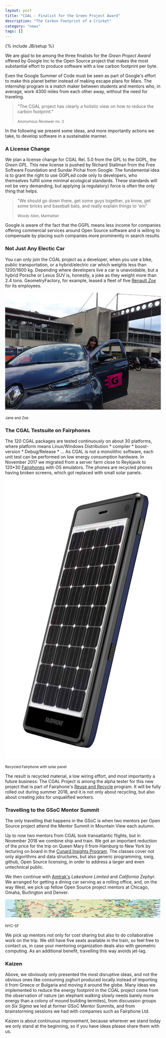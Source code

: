 ```yaml
---
layout: post
title: "CGAL - Finalist for the Green Project Award"
description: "The Carbon Footprint of a Cricket"
category: "news"
tags: []
---
```

{% include JB/setup %}



<p>We are glad to be among the three finalists for the <em>Green Project Award</em> offered
by Google Inc to the Open Source project that makes the most substantial effort
to produce software with a low carbon footprint per byte.</p>

<p>Even the Google Summer of Code must be seen as part of Google's effort to make this
planet better instead of making escape plans for Mars. The internship program
is a match maker between students and mentors who, in average, work 4300 miles
from each other away, without the need for traveling.</p>


<blockquote>
<p>"The CGAL project has clearly a holistic view on how to reduce the carbon footprint."</p>

 <p><small>Anonymous Reviewer no. 3</small></p>
</blockquote>

In the following we present some ideas, and more importantly actions we take, to
develop software in a sustainable manner.


<h3>A License Change</h3>

<p>We plan a license change for CGAL Rel. 5.0 from the GPL to the GGPL, the <em>Green GPL</em>.
This new license is pushed by Richard Stallman from the Free Software
Foundation and Sundar Pichai from Google: The fundamental idea is to
grant the right to use GGPLed code only to developers, who themselves fulfill
some minimal ecological standards. These standards will not be very demanding, but
applying (a regulatory) force is often the only thing that helps.</p>

<blockquote>
<p>"We should go down there, get some guys together, ya know, get some bricks and baseball bats, 
and really explain things to 'em"</p>
 <p><small>Woody Allen, Manhattan</small></p>
</blockquote>

<p>Google is aware of the fact that the GGPL means less income for companies
offering commercial services around Open Source software and is willing to
compensate by placing such companies more prominently in search results.</p>


<h3>Not Just Any Electic Car</h3>

<p>You can only join the CGAL project as a developer, when you use
a bike, public transportation, or a hybrid/electric car which
weights less than 1200/1600 kg. Depending where developers live
a car is unavoidable, but a hybrid Porsche or Lexus SUV
is, honestly, a joke as they weight more than 2.4 tons. GeometryFactory, for example,
leased a fleet of five <a href="https://www.renault.fr/vehicules/vehicules-electriques/zoe/versions.html">Renault <em>Zoe</em></a> for its employees.</p>

![](/images/zoe.png)
<p><small>Jane and Zoe</small></p>

<h3>The CGAL Testsuite on Fairphones</h3>

<p>The 120 CGAL packages are tested continuously on about 30 platforms, where platform
means Linux/Windows Distribution * compiler * boost-version * Debug/Release * ...
As CGAL is not a monolithic software, each unit test can be performed
on low energy consumption hardware. In November 2017 we migrated from a server
farm close to Reykjavik to 120*30 <a href="https://www.fairphone.com/en/">Fairphones</a>
with OS emulators. The phones are recycled phones having broken screens, which got
replaced with small solar panels.</p>

![](/images/fairphone.jpg)
<p><small>Recycled Fairphone with solar panel</small></p>

<p>The result is recycled material, a low wiring effort, and
most importantly a future business: The CGAL Project is among the alpha tester for
this new project that is part of Fairphone's
<a href="https://www.fairphone.com/en/our-goals/recycling/">Reuse and Recycle</a>
program. It will be fully rolled out during summer 2018, and it is not only
about recycling, but also about creating jobs for unqualified workers.
</p>


<h3>Travelling to the GSoC Mentor Summit</h3>

<p>The only travelling that happens in the GSoC is when two mentors per
Open Source project attend the Mentor Summit in Mountain View each autumn.</p>

<p>Up to now two mentors from CGAL took transatlantic flights, but in November 2018
we combine ship and train. We got an important reduction
of the price for the trip on Queen Mary II from Hamburg to New York by
lecturing on board in the
<a href="https://www.cunardline.ch/en/destinations/regions/transatlantic">Cunard Insights Program</a>.
The classes cover not only algorithms and data structures, but also generic programming,
swig, github, Open Source licensing, in order to address a larger and even untechnical public.</p>

<p>We then continue with
<a href="https://www.seat61.com/UnitedStates.htm#Long%20distance%20trains%20in%20the%20east">
Amtrak's</a>  <em>Lakeshore Limited</em> and <em>California Zephyr</em>. We arranged for getting a dining car
serving as a rolling office, and, on the way West, we pick
up fellow Open Source project mentors at Chicago, Omaha, Burlington and Denver.

![](/images/amtrak.png)
<p><small>NYC-SF</small></p>

<p>We pick up mentors not only for cost sharing but also to do collaborative work on the trip.
We still have five seats available in the train, so feel free to contact us,
in case your mentoring organization deals also with geometric computing.
As an additional benefit, travelling this way avoids jet-lag.</p>

<h3>Kaizen</h3>

<p>Above, we obviously only presented the most disruptive ideas, and not
the obvious ones like consuming joghurt produced locally instead of importing
it from Greece or Bulgaria and moving it around the globe. Many ideas we implemented
to reduce the energy footprint in the CGAL project come from the observation of nature (an elephant
walking slowly needs barely more energy than a colony of mound building termites),
from discussion groups on <em>Six Sigma</em> we led at former GSoC Mentor Summits,
and from brainstorming sessions we had with companies such as Fairphone Ltd.</p>

<p>Kaizen is about continuous improvement, because wherever we stand today
we only stand at the beginning, so if you have ideas please share them with us.</p>

